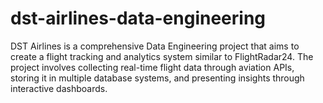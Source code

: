 # dst-airlines-data-engineering
DST Airlines is a comprehensive Data Engineering project that aims to create a flight tracking and analytics system similar to FlightRadar24. The project involves collecting real-time flight data through aviation APIs, storing it in multiple database systems, and presenting insights through interactive dashboards.
